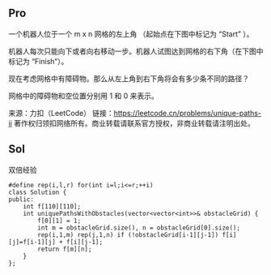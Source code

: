 ## Pro
一个机器人位于一个 m x n 网格的左上角 （起始点在下图中标记为 “Start” ）。

机器人每次只能向下或者向右移动一步。机器人试图达到网格的右下角（在下图中标记为 “Finish”）。

现在考虑网格中有障碍物。那么从左上角到右下角将会有多少条不同的路径？

网格中的障碍物和空位置分别用 1 和 0 来表示。

来源：力扣（LeetCode）
链接：https://leetcode.cn/problems/unique-paths-ii
著作权归领扣网络所有。商业转载请联系官方授权，非商业转载请注明出处。

## Sol
双倍经验


    #define rep(i,l,r) for(int i=l;i<=r;++i)
    class Solution {
    public:
        int f[110][110];
        int uniquePathsWithObstacles(vector<vector<int>>& obstacleGrid) {
            f[0][1] = 1;
            int m = obstacleGrid.size(), n = obstacleGrid[0].size();
            rep(i,1,m) rep(j,1,n) if (!obstacleGrid[i-1][j-1]) f[i][j]=f[i-1][j] + f[i][j-1];
            return f[m][n];
        }
    };